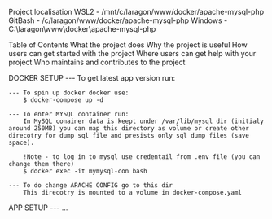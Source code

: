 Project localisation 
WSL2 - /mnt/c/laragon/www/docker/apache-mysql-php
GitBash - /c/laragon/www/docker/apache-mysql-php
Windows - C:\laragon\www\docker\apache-mysql-php

Table of Contents
    What the project does
    Why the project is useful
    How users can get started with the project
    Where users can get help with your project
    Who maintains and contributes to the project

DOCKER SETUP 
    --- To get latest app version run:

    --- To spin up docker docker use:
        $ docker-compose up -d

    --- To enter MYSQL container run:
        In MySQL conainer data is keept under /var/lib/mysql dir (initialy around 250MB) you can map this directory as volume or create other direcotry for dump sql file and presists only sql dump files (save space).

        !Note - to log in to mysql use credentail from .env file (you can change them there)
        $ docker exec -it mymysql-con bash

    --- To do change APACHE CONFIG go to this dir
        This direcotry is mounted to a volume in docker-compose.yaml

APP SETUP
    --- ...
